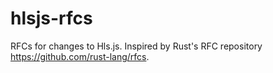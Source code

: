 # hlsjs-rfcs
RFCs for changes to Hls.js. Inspired by Rust's RFC repository https://github.com/rust-lang/rfcs.
